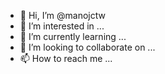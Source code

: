 - 👋 Hi, I’m @manojctw
- 👀 I’m interested in ...
- 🌱 I’m currently learning ...
- 💞️ I’m looking to collaborate on ...
- 📫 How to reach me ...

<!---
manojctw/manojctw is a ✨ special ✨ repository because its `README.md` (this file) appears on your GitHub profile.
You can click the Preview link to take a look at your changes.
--->
